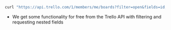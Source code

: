  ```bash
 curl "https://api.trello.com/1/members/me/boards?filter=open&fields=id,name,lists&lists=open&list_fields=id,name&cards=open&card_fields=id,name&key=${KEY}&token=${TOKEN}" > /tmp/board-lists.json ; jq < /tmp/board-lists.json
 ```
- We get some functionality for free from the Trello API with filtering and requesting nested fields
